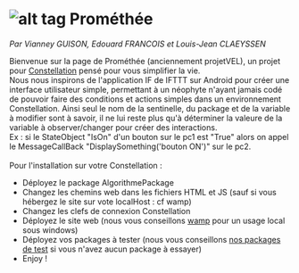 # ![alt tag](https://github.com/projetVEL/projetVEL/blob/master/logo.png) Prométhée
<i>Par Vianney GUISON, Edouard FRANCOIS et Louis-Jean CLAEYSSEN</i>
<br/>

Bienvenue sur la page de Prométhée (anciennement projetVEL), un projet pour <a href="http://www.myconstellation.io/">Constellation</a> pensé pour vous simplifier la vie. 
<br/>
Nous nous inspirons de l'application IF de IFTTT sur Android pour créer une interface utilisateur simple, permettant à un néophyte n'ayant jamais codé de pouvoir faire des conditions et actions simples dans un environnement Constellation. Ainsi seul le nom de la sentinelle, du package et de la variable à modifier sont à savoir, il ne lui reste plus qu'à déterminer la valeure de la variable à observer/changer pour créer des interactions.
<br/>
Ex : si le StateObject "IsOn" d'un bouton sur le pc1 est "True" alors on appel le MessageCallBack "DisplaySomething('bouton ON')" sur le pc2.
<br />
<br />
Pour l'installation sur votre Constellation :<br/>
<ul>
<li>Déployez le package AlgorithmePackage</li>
<li>Changez les chemins web dans les fichiers HTML et JS (sauf si vous hébergez le site sur vote localHost : cf wamp)</li>
<li>Changez les clefs de connexion Constellation</li>
<li>Déployez le site web (nous vous conseillons <a href="http://www.wampserver.com/">wamp</a> pour un usage local sous windows)</li>
<li>Déployez vos packages à tester (nous vous conseillons <a href="https://github.com/projetVEL/projetVEL/tree/master/Packages%20Annexes">nos packages de test</a> si vous n'avez aucun package à essayer)</li>
<li>Enjoy !</li>
</ul>
